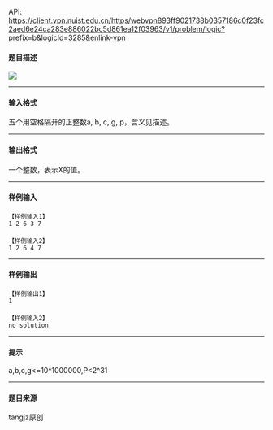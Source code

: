 API: https://client.vpn.nuist.edu.cn/https/webvpn893ff9021738b0357186c0f23fc2aed6e24ca283e886022bc5d861ea12f03963/v1/problem/logic?prefix=b&logicId=3285&enlink-vpn

#### 题目描述

![](../file/3285_0.jpg)

---

#### 输入格式

五个用空格隔开的正整数a, b, c, g, p，含义见描述。

---

#### 输出格式

一个整数，表示X的值。

---

#### 样例输入
```
【样例输入1】
1 2 6 3 7
　
【样例输入2】
1 2 6 4 7

```

---

#### 样例输出
```
【样例输出1】
1
　
【样例输入2】
no solution
```

---

#### 提示

a,b,c,g<=10^1000000,P<2^31

---

#### 题目来源

tangjz原创